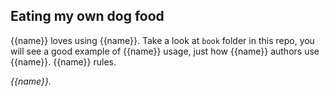 Eating my own dog food
----------------------

{{name}} loves using {{name}}. Take a look at `book` folder in this repo,
you will see a good example of {{name}} usage, just how {{name}} authors
use {{name}}. {{name}} rules.

*{{name}}.*
